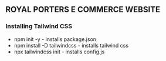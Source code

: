 ## ROYAL PORTERS E COMMERCE WEBSITE

### Installing Tailwind CSS
- npm init -y - installs package.json
- npm install -D tailwindcss - installs tailwind css
- npx tailwindcss init - installs config.js
